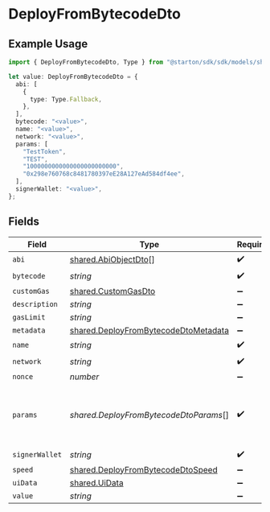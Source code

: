 # DeployFromBytecodeDto

## Example Usage

```typescript
import { DeployFromBytecodeDto, Type } from "@starton/sdk/sdk/models/shared";

let value: DeployFromBytecodeDto = {
  abi: [
    {
      type: Type.Fallback,
    },
  ],
  bytecode: "<value>",
  name: "<value>",
  network: "<value>",
  params: [
    "TestToken",
    "TEST",
    "1000000000000000000000000",
    "0x298e760768c8481780397eE28A127eAd584df4ee",
  ],
  signerWallet: "<value>",
};
```

## Fields

| Field                                                                                               | Type                                                                                                | Required                                                                                            | Description                                                                                         | Example                                                                                             |
| --------------------------------------------------------------------------------------------------- | --------------------------------------------------------------------------------------------------- | --------------------------------------------------------------------------------------------------- | --------------------------------------------------------------------------------------------------- | --------------------------------------------------------------------------------------------------- |
| `abi`                                                                                               | [shared.AbiObjectDto](../../../sdk/models/shared/abiobjectdto.md)[]                                 | :heavy_check_mark:                                                                                  | N/A                                                                                                 |                                                                                                     |
| `bytecode`                                                                                          | *string*                                                                                            | :heavy_check_mark:                                                                                  | N/A                                                                                                 |                                                                                                     |
| `customGas`                                                                                         | [shared.CustomGasDto](../../../sdk/models/shared/customgasdto.md)                                   | :heavy_minus_sign:                                                                                  | N/A                                                                                                 |                                                                                                     |
| `description`                                                                                       | *string*                                                                                            | :heavy_minus_sign:                                                                                  | N/A                                                                                                 |                                                                                                     |
| `gasLimit`                                                                                          | *string*                                                                                            | :heavy_minus_sign:                                                                                  | N/A                                                                                                 |                                                                                                     |
| `metadata`                                                                                          | [shared.DeployFromBytecodeDtoMetadata](../../../sdk/models/shared/deployfrombytecodedtometadata.md) | :heavy_minus_sign:                                                                                  | N/A                                                                                                 |                                                                                                     |
| `name`                                                                                              | *string*                                                                                            | :heavy_check_mark:                                                                                  | N/A                                                                                                 |                                                                                                     |
| `network`                                                                                           | *string*                                                                                            | :heavy_check_mark:                                                                                  | N/A                                                                                                 |                                                                                                     |
| `nonce`                                                                                             | *number*                                                                                            | :heavy_minus_sign:                                                                                  | N/A                                                                                                 |                                                                                                     |
| `params`                                                                                            | *shared.DeployFromBytecodeDtoParams*[]                                                              | :heavy_check_mark:                                                                                  | Smart contract constructor parameters.                                                              | [<br/>"TestToken",<br/>"TEST",<br/>"1000000000000000000000000",<br/>"0x298e760768c8481780397eE28A127eAd584df4ee"<br/>] |
| `signerWallet`                                                                                      | *string*                                                                                            | :heavy_check_mark:                                                                                  | N/A                                                                                                 |                                                                                                     |
| `speed`                                                                                             | [shared.DeployFromBytecodeDtoSpeed](../../../sdk/models/shared/deployfrombytecodedtospeed.md)       | :heavy_minus_sign:                                                                                  | N/A                                                                                                 |                                                                                                     |
| `uiData`                                                                                            | [shared.UiData](../../../sdk/models/shared/uidata.md)                                               | :heavy_minus_sign:                                                                                  | N/A                                                                                                 |                                                                                                     |
| `value`                                                                                             | *string*                                                                                            | :heavy_minus_sign:                                                                                  | N/A                                                                                                 |                                                                                                     |